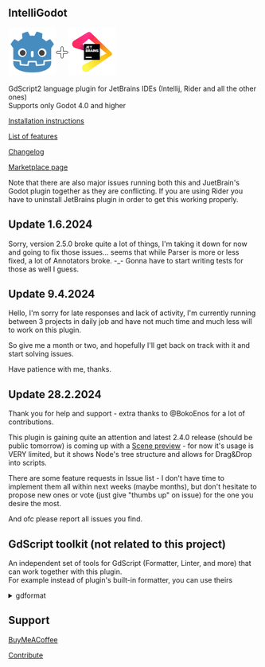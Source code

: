 ## IntelliGodot

<div style="display: flex; align-items: center;">
    <a href="https://godotengine.org">
        <img src="screens/godot.svg" alt="JetBrains" width="96">
    </a>
    <img src="screens/plus.png">
    <a href="https://www.jetbrains.com" data-ui-trademark="Copyright © 2000-2023 JetBrains s.r.o. JetBrains and the JetBrains logo are registered trademarks of JetBrains s.r.o.">
        <img src="screens/jb_beam.svg" alt="Godot" width="96">
    </a>
</div>

GdScript2 language plugin for JetBrains IDEs (Intellij, Rider and all the other ones)  
Supports only Godot 4.0 and higher

[Installation instructions](documentation%2Finstallation.md)

[List of features](documentation%2Ffeatures%2Ffeatures.md)

[Changelog](CHANGELOG.md)

[Marketplace page](https://plugins.jetbrains.com/plugin/20123-gdscript)

Note that there are also major issues running both this and JuetBrain's Godot plugin together as they are conflicting. If you are using Rider you have to uninstall JetBrains plugin in order to get this working properly.

## Update 1.6.2024

Sorry, version 2.5.0 broke quite a lot of things, I'm taking it down for now and going to fix those issues...
seems that while Parser is more or less fixed, a lot of Annotators broke. -_- Gonna have to start writing tests for those as well I guess.

## Update 9.4.2024

Hello,
I'm sorry for late responses and lack of activity, I'm currently running between 3 projects in daily job and have not much time and much less will to work on this plugin.

So give me a month or two, and hopefully I'll get back on track with it and start solving issues.

Have patience with me, thanks.

## Update 28.2.2024

Thank you for help and support - extra thanks to @BokoEnos for a lot of contributions.

This plugin is gaining quite an attention and latest 2.4.0 release (should be public tomorrow) is coming up with a 
[Scene preview](documentation%2Ffeatures%2Fscene_preview.md) - for now it's usage
is VERY limited, but it shows Node's tree structure and allows for Drag&Drop into scripts.

There are some feature requests in Issue list - I don't have time to implement them all within next weeks (maybe months), 
but don't hesitate to propose new ones or vote (just give "thumbs up" on issue) for the one you desire the most.

And ofc please report all issues you find.

## GdScript toolkit (not related to this project)

An independent set of tools for GdScript (Formatter, Linter, and more) that can work together with this plugin.  
For example instead of plugin's built-in formatter, you can use theirs 
<details>
    <summary>gdformat</summary>

- Install by their own tutorial
- Add File Watcher `Settings -> Tools -> File Watchers`
- File type: `GdScript language file`
- Scope: `Project files`
- Program: `/home/{username}/.local/bin/gdformat`
- Arguments: `-l 160 $FilePath$`
- Output paths to refresh: `$FilePath$`
- Enable Auto-save edited files to trigger the watcher
- Thanks to @e.sirkova for mentioning it.
</details>

## Support

[BuyMeACoffee](https://www.buymeacoffee.com/iceexplosive)

[Contribute](CONTRIBUTING.md)
